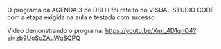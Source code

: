 O programa da AGENDA 3 de DSI III foi refeito no VISUAL STUDIO CODE com a etapa exigida na aula e testada com sucesso

Video demonstrando o programa: https://youtu.be/Xmi_4D1qnQ4?si=zb9UoScZAuWqSQPQ
